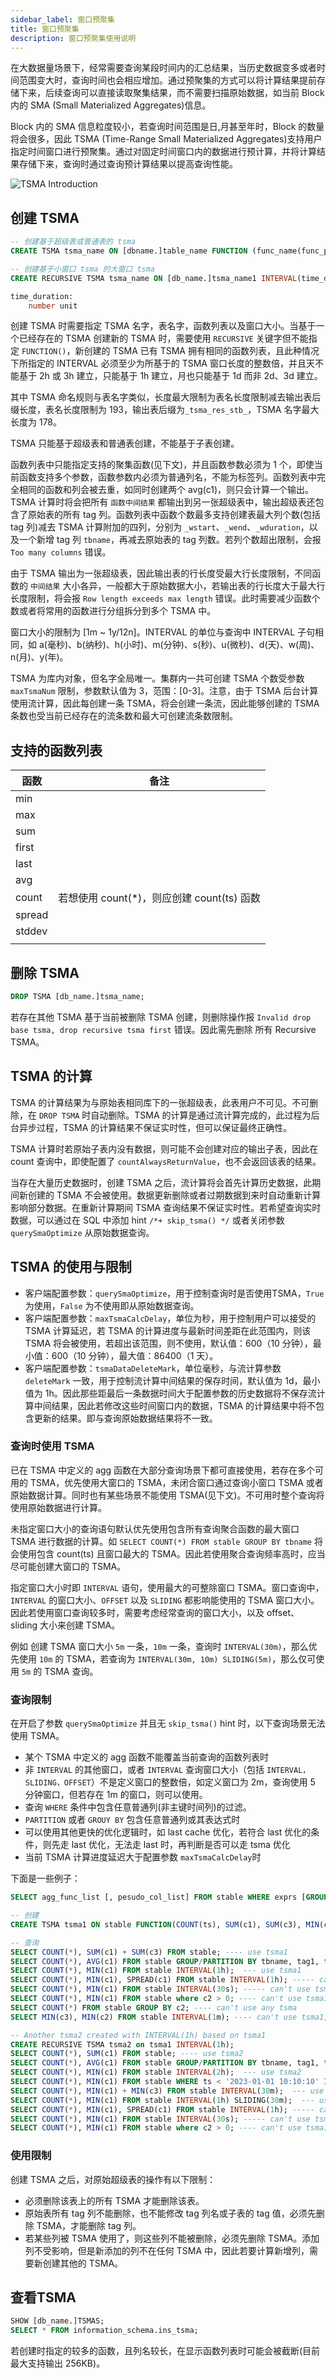 ```yaml
---
sidebar_label: 窗口预聚集
title: 窗口预聚集
description: 窗口预聚集使用说明
---
```


在大数据量场景下，经常需要查询某段时间内的汇总结果，当历史数据变多或者时间范围变大时，查询时间也会相应增加。通过预聚集的方式可以将计算结果提前存储下来，后续查询可以直接读取聚集结果，而不需要扫描原始数据，如当前 Block 内的 SMA (Small Materialized Aggregates)信息。

Block 内的 SMA 信息粒度较小，若查询时间范围是日,月甚至年时，Block 的数量将会很多，因此 TSMA (Time-Range Small Materialized Aggregates)支持用户指定时间窗口进行预聚集。通过对固定时间窗口内的数据进行预计算，并将计算结果存储下来，查询时通过查询预计算结果以提高查询性能。

![TSMA Introduction](./pic/TSMA_intro.png)

## 创建 TSMA

```sql
-- 创建基于超级表或普通表的 tsma
CREATE TSMA tsma_name ON [dbname.]table_name FUNCTION (func_name(func_param) [, ...] ) INTERVAL(time_duration);

-- 创建基于小窗口 tsma 的大窗口 tsma
CREATE RECURSIVE TSMA tsma_name ON [db_name.]tsma_name1 INTERVAL(time_duration);

time_duration:
    number unit
```

创建 TSMA 时需要指定 TSMA 名字，表名字，函数列表以及窗口大小。当基于一个已经存在的 TSMA 创建新的 TSMA 时，需要使用 `RECURSIVE` 关键字但不能指定 `FUNCTION()`，新创建的 TSMA 已有 TSMA 拥有相同的函数列表，且此种情况下所指定的 INTERVAL 必须至少为所基于的 TSMA 窗口长度的整数倍，并且天不能基于 2h 或 3h 建立，只能基于 1h 建立，月也只能基于 1d 而非 2d、3d 建立。

其中 TSMA 命名规则与表名字类似，长度最大限制为表名长度限制减去输出表后缀长度，表名长度限制为 193，输出表后缀为`_tsma_res_stb_`，TSMA 名字最大长度为 178。

TSMA 只能基于超级表和普通表创建，不能基于子表创建。

函数列表中只能指定支持的聚集函数(见下文)，并且函数参数必须为 1 个，即使当前函数支持多个参数，函数参数内必须为普通列名，不能为标签列。函数列表中完全相同的函数和列会被去重，如同时创建两个 avg(c1)，则只会计算一个输出。TSMA 计算时将会把所有 `函数中间结果` 都输出到另一张超级表中，输出超级表还包含了原始表的所有 tag 列。函数列表中函数个数最多支持创建表最大列个数(包括 tag 列)减去 TSMA 计算附加的四列，分别为 `_wstart`、`_wend`、`_wduration`，以及一个新增 tag 列 `tbname`，再减去原始表的 tag 列数。若列个数超出限制，会报 `Too many columns` 错误。

由于 TSMA 输出为一张超级表，因此输出表的行长度受最大行长度限制，不同函数的 `中间结果` 大小各异，一般都大于原始数据大小，若输出表的行长度大于最大行长度限制，将会报 `Row length exceeds max length` 错误。此时需要减少函数个数或者将常用的函数进行分组拆分到多个 TSMA 中。

窗口大小的限制为 [1m ~ 1y/12n]。INTERVAL 的单位与查询中 INTERVAL 子句相同，如 a(毫秒)、b(纳秒)、h(小时)、m(分钟)、s(秒)、u(微秒)、d(天)、w(周)、n(月)、y(年)。

TSMA 为库内对象，但名字全局唯一。集群内一共可创建 TSMA 个数受参数 `maxTsmaNum` 限制，参数默认值为 3，范围：[0-3]。注意，由于 TSMA 后台计算使用流计算，因此每创建一条 TSMA，将会创建一条流，因此能够创建的 TSMA 条数也受当前已经存在的流条数和最大可创建流条数限制。

## 支持的函数列表
| 函数|  备注 |
|---|---|
|min||
|max||
|sum||
|first||
|last||
|avg||
|count| 若想使用 count(*)，则应创建 count(ts) 函数|
|spread||
|stddev||
|||

## 删除 TSMA
```sql
DROP TSMA [db_name.]tsma_name;
```
若存在其他 TSMA 基于当前被删除 TSMA 创建，则删除操作报 `Invalid drop base tsma, drop recursive tsma first` 错误。因此需先删除 所有 Recursive TSMA。

## TSMA 的计算
TSMA 的计算结果为与原始表相同库下的一张超级表，此表用户不可见。不可删除，在 `DROP TSMA` 时自动删除。TSMA 的计算是通过流计算完成的，此过程为后台异步过程，TSMA 的计算结果不保证实时性，但可以保证最终正确性。

TSMA 计算时若原始子表内没有数据，则可能不会创建对应的输出子表，因此在 count 查询中，即使配置了 `countAlwaysReturnValue`，也不会返回该表的结果。

当存在大量历史数据时，创建 TSMA 之后，流计算将会首先计算历史数据，此期间新创建的 TSMA 不会被使用。数据更新删除或者过期数据到来时自动重新计算影响部分数据。在重新计算期间 TSMA 查询结果不保证实时性。若希望查询实时数据，可以通过在 SQL 中添加 hint `/*+ skip_tsma() */` 或者关闭参数 `querySmaOptimize` 从原始数据查询。

## TSMA 的使用与限制

- 客户端配置参数：`querySmaOptimize`，用于控制查询时是否使用TSMA，`True`为使用，`False` 为不使用即从原始数据查询。
- 客户端配置参数：`maxTsmaCalcDelay`，单位为秒，用于控制用户可以接受的 TSMA 计算延迟，若 TSMA 的计算进度与最新时间差距在此范围内，则该 TSMA 将会被使用，若超出该范围，则不使用，默认值：600（10 分钟），最小值：600（10 分钟），最大值：86400（1 天）。
- 客户端配置参数：`tsmaDataDeleteMark`，单位毫秒，与流计算参数 `deleteMark` 一致，用于控制流计算中间结果的保存时间，默认值为 1d，最小值为 1h。因此那些距最后一条数据时间大于配置参数的历史数据将不保存流计算中间结果，因此若修改这些时间窗口内的数据，TSMA 的计算结果中将不包含更新的结果。即与查询原始数据结果将不一致。

### 查询时使用 TSMA

已在 TSMA 中定义的 agg 函数在大部分查询场景下都可直接使用，若存在多个可用的 TSMA，优先使用大窗口的 TSMA，未闭合窗口通过查询小窗口 TSMA 或者原始数据计算。同时也有某些场景不能使用 TSMA(见下文)。不可用时整个查询将使用原始数据进行计算。

未指定窗口大小的查询语句默认优先使用包含所有查询聚合函数的最大窗口 TSMA 进行数据的计算。如 `SELECT COUNT(*) FROM stable GROUP BY tbname` 将会使用包含 count(ts) 且窗口最大的 TSMA。因此若使用聚合查询频率高时，应当尽可能创建大窗口的 TSMA。

指定窗口大小时即 `INTERVAL` 语句，使用最大的可整除窗口 TSMA。窗口查询中，`INTERVAL` 的窗口大小、`OFFSET` 以及 `SLIDING` 都影响能使用的 TSMA 窗口大小。因此若使用窗口查询较多时，需要考虑经常查询的窗口大小，以及 offset、sliding 大小来创建 TSMA。

例如 创建 TSMA 窗口大小 `5m` 一条，`10m` 一条，查询时 `INTERVAL(30m)`，那么优先使用 `10m` 的 TSMA，若查询为 `INTERVAL(30m, 10m) SLIDING(5m)`，那么仅可使用 `5m` 的 TSMA 查询。


### 查询限制

在开启了参数 `querySmaOptimize` 并且无 `skip_tsma()` hint 时，以下查询场景无法使用 TSMA。

- 某个 TSMA 中定义的 agg 函数不能覆盖当前查询的函数列表时
- 非 `INTERVAL` 的其他窗口，或者 `INTERVAL` 查询窗口大小（包括 `INTERVAL，SLIDING，OFFSET`）不是定义窗口的整数倍，如定义窗口为 2m，查询使用 5 分钟窗口，但若存在 1m 的窗口，则可以使用。
- 查询 `WHERE` 条件中包含任意普通列(非主键时间列)的过滤。
- `PARTITION` 或者 `GROUY BY` 包含任意普通列或其表达式时
- 可以使用其他更快的优化逻辑时，如 last cache 优化，若符合 last 优化的条件，则先走 last 优化，无法走 last 时，再判断是否可以走 tsma 优化
- 当前 TSMA 计算进度延迟大于配置参数 `maxTsmaCalcDelay`时

下面是一些例子：

```sql
SELECT agg_func_list [, pesudo_col_list] FROM stable WHERE exprs [GROUP/PARTITION BY [tbname] [, tag_list]] [HAVING ...] [INTERVAL(time_duration, offset) SLIDING(duration)]...;

-- 创建
CREATE TSMA tsma1 ON stable FUNCTION(COUNT(ts), SUM(c1), SUM(c3), MIN(c1), MIN(c3), AVG(c1)) INTERVAL(1m);

-- 查询
SELECT COUNT(*), SUM(c1) + SUM(c3) FROM stable; ---- use tsma1
SELECT COUNT(*), AVG(c1) FROM stable GROUP/PARTITION BY tbname, tag1, tag2;  --- use tsma1
SELECT COUNT(*), MIN(c1) FROM stable INTERVAL(1h);  --- use tsma1
SELECT COUNT(*), MIN(c1), SPREAD(c1) FROM stable INTERVAL(1h); ----- can't use, spread func not defined, although SPREAD can be calculated by MIN and MAX which are defined.
SELECT COUNT(*), MIN(c1) FROM stable INTERVAL(30s); ----- can't use tsma1, time_duration not fit. Normally, query_time_duration should be multple of create_duration.
SELECT COUNT(*), MIN(c1) FROM stable where c2 > 0; ---- can't use tsma1, can't do c2 filtering
SELECT COUNT(*) FROM stable GROUP BY c2; ---- can't use any tsma
SELECT MIN(c3), MIN(c2) FROM stable INTERVAL(1m); ---- can't use tsma1, c2 is not defined in tsma1.

-- Another tsma2 created with INTERVAL(1h) based on tsma1
CREATE RECURSIVE TSMA tsma2 on tsma1 INTERVAL(1h);
SELECT COUNT(*), SUM(c1) FROM stable; ---- use tsma2
SELECT COUNT(*), AVG(c1) FROM stable GROUP/PARTITION BY tbname, tag1, tag2;  --- use tsma2
SELECT COUNT(*), MIN(c1) FROM stable INTERVAL(2h);  --- use tsma2
SELECT COUNT(*), MIN(c1) FROM stable WHERE ts < '2023-01-01 10:10:10' INTERVAL(30m); --use tsma1
SELECT COUNT(*), MIN(c1) + MIN(c3) FROM stable INTERVAL(30m);  --- use tsma1
SELECT COUNT(*), MIN(c1) FROM stable INTERVAL(1h) SLIDING(30m);  --- use tsma1
SELECT COUNT(*), MIN(c1), SPREAD(c1) FROM stable INTERVAL(1h); ----- can't use tsma1 or tsma2, spread func not defined
SELECT COUNT(*), MIN(c1) FROM stable INTERVAL(30s); ----- can't use tsma1 or tsma2, time_duration not fit. Normally, query_time_duration should be multple of create_duration.
SELECT COUNT(*), MIN(c1) FROM stable where c2 > 0; ---- can't use tsma1 or tsam2, can't do c2 filtering
```

### 使用限制

创建 TSMA 之后，对原始超级表的操作有以下限制：

- 必须删除该表上的所有 TSMA 才能删除该表。
- 原始表所有 tag 列不能删除，也不能修改 tag 列名或子表的 tag 值，必须先删除 TSMA，才能删除 tag 列。
- 若某些列被 TSMA 使用了，则这些列不能被删除，必须先删除 TSMA。添加列不受影响，但是新添加的列不在任何 TSMA 中，因此若要计算新增列，需要新创建其他的 TSMA。

## 查看TSMA
```sql
SHOW [db_name.]TSMAS;
SELECT * FROM information_schema.ins_tsma;
```
若创建时指定的较多的函数，且列名较长，在显示函数列表时可能会被截断(目前最大支持输出 256KB)。
